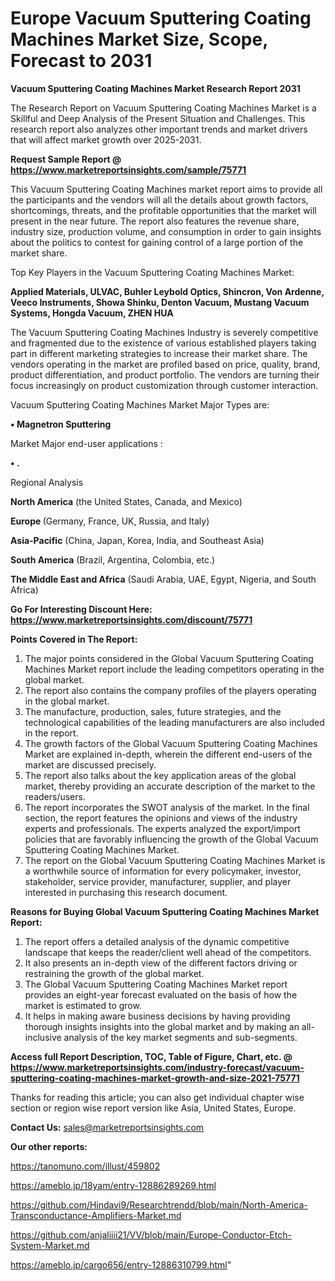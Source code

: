  # Europe Vacuum Sputtering Coating Machines Market Size, Scope, Forecast to 2031

<strong>Vacuum Sputtering Coating Machines Market Research Report 2031</strong>

The Research Report on Vacuum Sputtering Coating Machines Market is a Skillful and Deep Analysis of the Present Situation and Challenges. This research report also analyzes other important trends and market drivers that will affect market growth over 2025-2031.

<strong>Request Sample Report @ <a href=https://www.marketreportsinsights.com/sample/75771>https://www.marketreportsinsights.com/sample/75771</a></strong>

This Vacuum Sputtering Coating Machines market report aims to provide all the participants and the vendors will all the details about growth factors, shortcomings, threats, and the profitable opportunities that the market will present in the near future. The report also features the revenue share, industry size, production volume, and consumption in order to gain insights about the politics to contest for gaining control of a large portion of the market share.

Top Key Players in the Vacuum Sputtering Coating Machines Market:

<strong>Applied Materials, ULVAC, Buhler Leybold Optics, Shincron, Von Ardenne, Veeco Instruments, Showa Shinku, Denton Vacuum, Mustang Vacuum Systems, Hongda Vacuum, ZHEN HUA</strong>

The Vacuum Sputtering Coating Machines Industry is severely competitive and fragmented due to the existence of various established players taking part in different marketing strategies to increase their market share. The vendors operating in the market are profiled based on price, quality, brand, product differentiation, and product portfolio. The vendors are turning their focus increasingly on product customization through customer interaction.

Vacuum Sputtering Coating Machines Market Major Types are:

<strong>• Magnetron Sputtering</strong>

Market Major end-user applications :

<strong>• .</strong>

Regional Analysis

</u><strong><b>North America</b></strong> (the United States, Canada, and Mexico)

<strong><b>Europe </b></strong>(Germany, France, UK, Russia, and Italy)

<strong><b>Asia-Pacific</b></strong> (China, Japan, Korea, India, and Southeast Asia)

<strong><b>South America</b></strong> (Brazil, Argentina, Colombia, etc.)

<strong><b>The Middle East and Africa</b></strong> (Saudi Arabia, UAE, Egypt, Nigeria, and South Africa)

<strong>Go For Interesting Discount Here: <a href=https://www.marketreportsinsights.com/discount/75771>https://www.marketreportsinsights.com/discount/75771</a></strong>

<strong>Points Covered in The Report:</strong>
<ol>
  <li>The major points considered in the Global Vacuum Sputtering Coating Machines Market report include the leading competitors operating in the global market.</li>
  <li>The report also contains the company profiles of the players operating in the global market.</li>
  <li>The manufacture, production, sales, future strategies, and the technological capabilities of the leading manufacturers are also included in the report.</li>
  <li>The growth factors of the Global Vacuum Sputtering Coating Machines Market are explained in-depth, wherein the different end-users of the market are discussed precisely.</li>
  <li>The report also talks about the key application areas of the global market, thereby providing an accurate description of the market to the readers/users.</li>
  <li>The report incorporates the SWOT analysis of the market. In the final section, the report features the opinions and views of the industry experts and professionals. The experts analyzed the export/import policies that are favorably influencing the growth of the Global Vacuum Sputtering Coating Machines Market.</li>
  <li>The report on the Global Vacuum Sputtering Coating Machines Market is a worthwhile source of information for every policymaker, investor, stakeholder, service provider, manufacturer, supplier, and player interested in purchasing this research document.</li>
</ol>
<strong>Reasons for Buying Global Vacuum Sputtering Coating Machines Market Report:</strong>

<ol>
  <li>The report offers a detailed analysis of the dynamic competitive landscape that keeps the reader/client well ahead of the competitors.</li>
  <li>It also presents an in-depth view of the different factors driving or restraining the growth of the global market.</li>
  <li>The Global Vacuum Sputtering Coating Machines Market report provides an eight-year forecast evaluated on the basis of how the market is estimated to grow.</li>
  <li>It helps in making aware business decisions by having providing thorough insights insights into the global market and by making an all-inclusive analysis of the key market segments and sub-segments.</li>
</ol>
<strong>Access full Report Description, TOC, Table of Figure, Chart, etc. @ <a href=https://www.marketreportsinsights.com/industry-forecast/vacuum-sputtering-coating-machines-market-growth-and-size-2021-75771>https://www.marketreportsinsights.com/industry-forecast/vacuum-sputtering-coating-machines-market-growth-and-size-2021-75771</a></strong>


Thanks for reading this article; you can also get individual chapter wise section or region wise report version like Asia, United States, Europe.

<strong>Contact Us:</strong>
sales@marketreportsinsights.com

<strong>Our other reports:</strong>

<a href=https://tanomuno.com/illust/459802>https://tanomuno.com/illust/459802</a>

<a href=https://ameblo.jp/18yam/entry-12886289269.html>https://ameblo.jp/18yam/entry-12886289269.html</a>

<a href=https://github.com/Hindavi9/Researchtrendd/blob/main/North-America-Transconductance-Amplifiers-Market.md>https://github.com/Hindavi9/Researchtrendd/blob/main/North-America-Transconductance-Amplifiers-Market.md</a>

<a href=https://github.com/anjaliiii21/VV/blob/main/Europe-Conductor-Etch-System-Market.md>https://github.com/anjaliiii21/VV/blob/main/Europe-Conductor-Etch-System-Market.md</a>

<a href=https://ameblo.jp/cargo656/entry-12886310799.html>https://ameblo.jp/cargo656/entry-12886310799.html</a>"
